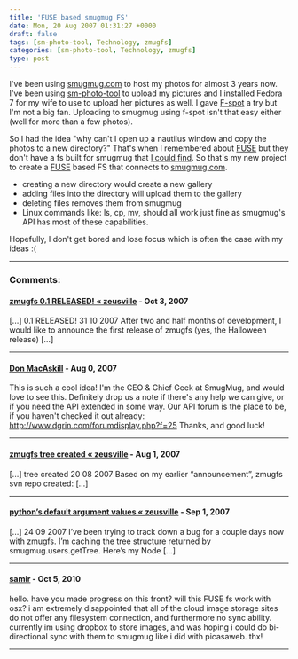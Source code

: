 ```yaml
---
title: 'FUSE based smugmug FS'
date: Mon, 20 Aug 2007 01:31:27 +0000
draft: false
tags: [sm-photo-tool, Technology, zmugfs]
categories: [sm-photo-tool, Technology, zmugfs]
type: post
---
```


I've been using [smugmug.com](http://www.smugmug.com) to host my photos for
almost 3 years now. I've been using [sm-photo-tool](http://sm-photo-tool.sourceforge.net/)
to upload my pictures and I installed Fedora 7 for my wife to use to upload
her pictures as well. I gave [F-spot](http://www.f-spot.org/Main_Page) a try
but I'm not a big fan. Uploading to smugmug using f-spot isn't that easy either
(well for more than a few photos).

So I had the idea "why can't I open up a nautilus window and copy the photos
to a new directory?" That's when I remembered about [FUSE](http://fuse.sourceforge.net/)
but they don't have a fs built for smugmug that
[I could find](http://fuse.sourceforge.net/wiki/index.php/FileSystems). So
that's my new project to create a [FUSE](http://fuse.sourceforge.net/) based FS
that connects to [smugmug.com](http://www.smugmug.com).

* creating a new directory would create a new gallery
* adding files into the directory will upload them to the gallery
* deleting files removes them from smugmug
* Linux commands like: ls, cp, mv, should all work just fine as smugmug's API
  has most of these capabilities.

Hopefully, I don't get bored and lose focus which is often the case with my
ideas :(

---
### Comments:

#### [zmugfs 0.1 RELEASED! &laquo; zeusville](http://zeusville.wordpress.com/2007/10/31/zmugfs-01-released/ "") - <time datetime="2007-10-31 23:59:16">Oct 3, 2007</time>

\[...\] 0.1 RELEASED! 31 10 2007 After two and half months of development, I
would like to announce the first release of zmugfs (yes, the Halloween release) \[...\]

---
#### [Don MacAskill](http://blogs.smugmug.com/don/ "don@smugmug.com") - <time datetime="2007-08-19 22:58:44">Aug 0, 2007</time>

This is such a cool idea! I'm the CEO & Chief Geek at SmugMug, and would love
to see this. Definitely drop us a note if there's any help we can give, or if
you need the API extended in some way. Our API forum is the place to be, if
you haven't checked it out already: http://www.dgrin.com/forumdisplay.php?f=25
Thanks, and good luck!

---
#### [zmugfs tree created &laquo; zeusville](http://zeusville.wordpress.com/2007/08/20/zmugfs-tree-created/ "") - <time datetime="2007-08-20 00:09:03">Aug 1, 2007</time>

\[...\] tree created 20 08 2007 Based on my earlier “announcement”, zmugfs svn
repo created: \[...\]

---
#### [python&#8217;s default argument values &laquo; zeusville](http://zeusville.wordpress.com/2007/09/24/pythons-default-argument-values/ "") - <time datetime="2007-09-24 23:11:02">Sep 1, 2007</time>

\[...\] 24 09 2007 I’ve been trying to track down a bug for a couple days now
with zmugfs. I’m caching the tree structure returned by smugmug.users.getTree.
Here’s my Node \[...\]

---
#### [samir](http://bootwala.net "jeitob@yahoo.com") - <time datetime="2010-10-15 14:22:29">Oct 5, 2010</time>

hello. have you made progress on this front? will this FUSE fs work with osx?
i am extremely disappointed that all of the cloud image storage sites do not
offer any filesystem connection, and furthermore no sync ability. currently im
using dropbox to store images, and was hoping i could do bi-directional sync
with them to smugmug like i did with picasaweb. thx!

----
